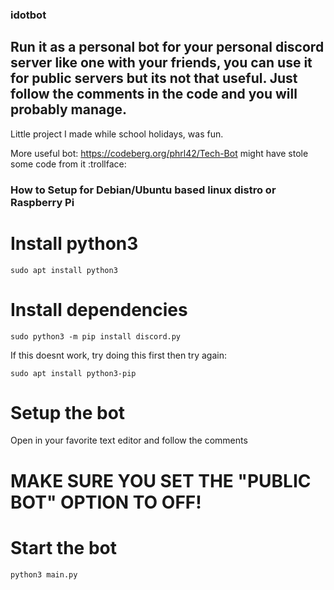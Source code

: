 ### idotbot

## Run it as a personal bot for your personal discord server like one with your friends, you can use it for public servers but its not that useful. Just follow the comments in the code and you will probably manage.

Little project I made while school holidays, was fun.

More useful bot: https://codeberg.org/phrl42/Tech-Bot
might have stole some code from it :trollface:


### How to Setup for Debian/Ubuntu based linux distro or Raspberry Pi

# Install python3

```
sudo apt install python3
```

# Install dependencies

```
sudo python3 -m pip install discord.py
```
If this doesnt work, try doing this first then try again:
```
sudo apt install python3-pip
```

# Setup the bot

Open in your favorite text editor and follow the comments

# MAKE SURE YOU SET THE "PUBLIC BOT" OPTION TO OFF!

# Start the bot

```
python3 main.py
```

